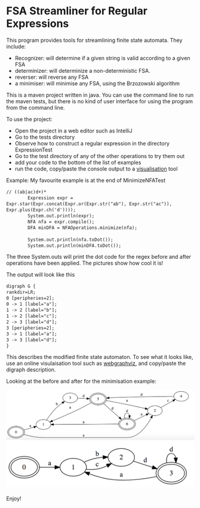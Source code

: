 # FSA Streamliner for Regular Expressions

This program provides tools for streamlining finite state automata. They include:
- Recognizer: will determine if a given string is valid according to a given FSA
- determinizer: will determinize a non-deterministic FSA.
- reverser: will reverse any FSA
- a minimiser: will minimise any FSA, using the Brzozowski algorithm

This is a maven project written in java. You can use the command line to run the maven tests, but there is no kind of user interface for using the program from the command line.

To use the project:
- Open the project in a web editor such as IntelliJ 
- Go to the tests directory
- Observe how to construct a regular expression in the directory ExpressionTest
- Go to the test directory of any of the other operations to try them out
- add your code to the bottom of the list of examples
- run the code, copy/paste the console output to a [visualisation](http://www.webgraphviz.com/) tool

Example:
My favourite example is at the end of MinimizeNFATest
```
// ((ab|ac)d+)*
        Expression expr = Expr.star(Expr.concat(Expr.or(Expr.str("ab"), Expr.str("ac")), Expr.plus(Expr.ch('d'))));
        System.out.println(expr);
        NFA nfa = expr.compile();
        DFA minDFA = NFAOperations.minimize(nfa);

        System.out.println(nfa.toDot());
        System.out.println(minDFA.toDot());
```
The three System.outs will print the dot code for the regex before and after operations have been applied. The pictures show how cool it is!

The output will look like this
```
digraph G {
rankdir=LR;
0 [peripheries=2];
0 -> 1 [label="a"];
1 -> 2 [label="b"];
1 -> 2 [label="c"];
2 -> 3 [label="d"];
3 [peripheries=2];
3 -> 1 [label="a"];
3 -> 3 [label="d"];
}
```
This describes the modified finite state automaton.
To see what it looks like, use an online visulaisation tool such as [webgraphviz](http://www.webgraphviz.com/), and copy/paste the digraph description.

Looking at the before and after for the minimisation example:

![before](readme-imgs/fsa_example1.jpg?raw=true "Title")
![before](readme-imgs/fsa_example2.jpg?raw=true "Title")

Enjoy! 

